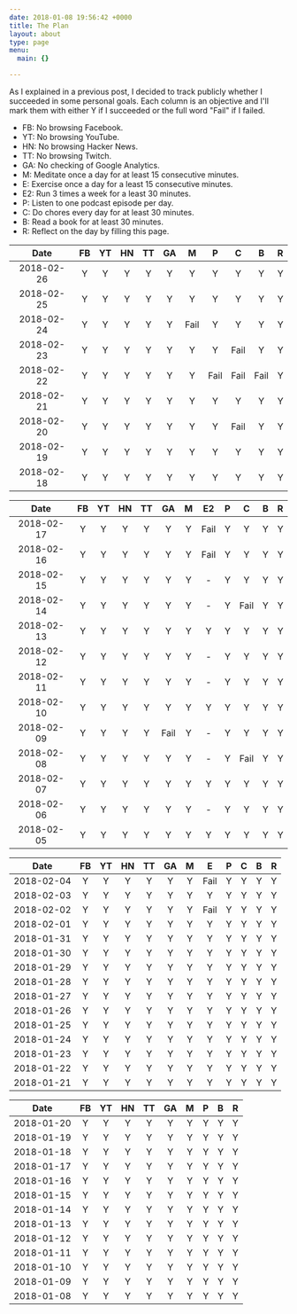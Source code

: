 ```yaml
---
date: 2018-01-08 19:56:42 +0000
title: The Plan
layout: about
type: page
menu:
  main: {}

---
```

As I explained in a previous post, I decided to track publicly whether I succeeded in some personal goals. Each column is an objective and I'll mark them with either Y if I succeeded or the full word "Fail" if I failed.

* FB: No browsing Facebook.
* YT: No browsing YouTube.
* HN: No browsing Hacker News.
* TT: No browsing Twitch.
* GA: No checking of Google Analytics.
* M: Meditate once a day for at least 15 consecutive minutes.
* E: Exercise once a day for a least 15 consecutive minutes.
* E2: Run 3 times a week for a least 30 minutes.
* P: Listen to one podcast episode per day.
* C: Do chores every day for at least 30 minutes.
* B: Read a book for at least 30 minutes.
* R: Reflect on the day by filling this page.

| Date | FB | YT | HN | TT | GA | M | P | C | B | R |
|:-:|:-:|:-:|:-:|:-:|:-:|:-:|:-:|:-:|:-:|:-:|
| 2018-02-26 | Y | Y | Y | Y | Y | Y | Y | Y | Y | Y |
| 2018-02-25 | Y | Y | Y | Y | Y | Y | Y | Y | Y | Y |
| 2018-02-24 | Y | Y | Y | Y | Y | Fail | Y | Y | Y | Y |
| 2018-02-23 | Y | Y | Y | Y | Y | Y | Y | Fail | Y | Y |
| 2018-02-22 | Y | Y | Y | Y | Y | Y | Fail | Fail | Fail | Y |
| 2018-02-21 | Y | Y | Y | Y | Y | Y | Y | Y | Y | Y |
| 2018-02-20 | Y | Y | Y | Y | Y | Y | Y | Fail | Y | Y |
| 2018-02-19 | Y | Y | Y | Y | Y | Y | Y | Y | Y | Y |
| 2018-02-18 | Y | Y | Y | Y | Y | Y | Y | Y | Y | Y |

| Date | FB | YT | HN | TT | GA | M | E2 | P | C | B | R |
|:-:|:-:|:-:|:-:|:-:|:-:|:-:|:-:|:-:|:-:|:-:|:-:|
| 2018-02-17 | Y | Y | Y | Y | Y | Y | Fail | Y | Y | Y | Y |
| 2018-02-16 | Y | Y | Y | Y | Y | Y | Fail | Y | Y | Y | Y |
| 2018-02-15 | Y | Y | Y | Y | Y | Y | - | Y | Y | Y | Y |
| 2018-02-14 | Y | Y | Y | Y | Y | Y | - | Y | Fail | Y | Y |
| 2018-02-13 | Y | Y | Y | Y | Y | Y | Y | Y | Y | Y | Y |
| 2018-02-12 | Y | Y | Y | Y | Y | Y | - | Y | Y | Y | Y |
| 2018-02-11 | Y | Y | Y | Y | Y | Y | - | Y | Y | Y | Y |
| 2018-02-10 | Y | Y | Y | Y | Y | Y | Y | Y | Y | Y | Y |
| 2018-02-09 | Y | Y | Y | Y | Fail | Y | - | Y | Y | Y | Y |
| 2018-02-08 | Y | Y | Y | Y | Y | Y | - | Y | Fail | Y | Y |
| 2018-02-07 | Y | Y | Y | Y | Y | Y | Y | Y | Y | Y | Y |
| 2018-02-06 | Y | Y | Y | Y | Y | Y | - | Y | Y | Y | Y |
| 2018-02-05 | Y | Y | Y | Y | Y | Y | Y | Y | Y | Y | Y |

| Date | FB | YT | HN | TT | GA | M | E | P | C | B | R |
|:-:|:-:|:-:|:-:|:-:|:-:|:-:|:-:|:-:|:-:|:-:|:-:|
| 2018-02-04 | Y | Y | Y | Y | Y | Y | Fail | Y | Y | Y | Y |
| 2018-02-03 | Y | Y | Y | Y | Y | Y | Y | Y | Y | Y | Y |
| 2018-02-02 | Y | Y | Y | Y | Y | Y | Fail | Y | Y | Y | Y |
| 2018-02-01 | Y | Y | Y | Y | Y | Y | Y | Y | Y | Y | Y |
| 2018-01-31 | Y | Y | Y | Y | Y | Y | Y | Y | Y | Y | Y |
| 2018-01-30 | Y | Y | Y | Y | Y | Y | Y | Y | Y | Y | Y |
| 2018-01-29 | Y | Y | Y | Y | Y | Y | Y | Y | Y | Y | Y |
| 2018-01-28 | Y | Y | Y | Y | Y | Y | Y | Y | Y | Y | Y |
| 2018-01-27 | Y | Y | Y | Y | Y | Y | Y | Y | Y | Y | Y |
| 2018-01-26 | Y | Y | Y | Y | Y | Y | Y | Y | Y | Y | Y |
| 2018-01-25 | Y | Y | Y | Y | Y | Y | Y | Y | Y | Y | Y |
| 2018-01-24 | Y | Y | Y | Y | Y | Y | Y | Y | Y | Y | Y |
| 2018-01-23 | Y | Y | Y | Y | Y | Y | Y | Y | Y | Y | Y |
| 2018-01-22 | Y | Y | Y | Y | Y | Y | Y | Y | Y | Y | Y |
| 2018-01-21 | Y | Y | Y | Y | Y | Y | Y | Y | Y | Y | Y |

| Date | FB | YT | HN | TT | GA | M | P | B | R |
|:-:|:-:|:-:|:-:|:-:|:-:|:-:|:-:|:-:|:-:|
| 2018-01-20 | Y | Y | Y | Y | Y | Y | Y | Y | Y |
| 2018-01-19 | Y | Y | Y | Y | Y | Y | Y | Y | Y |
| 2018-01-18 | Y | Y | Y | Y | Y | Y | Y | Y | Y |
| 2018-01-17 | Y | Y | Y | Y | Y | Y | Y | Y | Y |
| 2018-01-16 | Y | Y | Y | Y | Y | Y | Y | Y | Y |
| 2018-01-15 | Y | Y | Y | Y | Y | Y | Y | Y | Y |
| 2018-01-14 | Y | Y | Y | Y | Y | Y | Y | Y | Y |
| 2018-01-13 | Y | Y | Y | Y | Y | Y | Y | Y | Y |
| 2018-01-12 | Y | Y | Y | Y | Y | Y | Y | Y | Y |
| 2018-01-11 | Y | Y | Y | Y | Y | Y | Y | Y | Y |
| 2018-01-10 | Y | Y | Y | Y | Y | Y | Y | Y | Y |
| 2018-01-09 | Y | Y | Y | Y | Y | Y | Y | Y | Y |
| 2018-01-08 | Y | Y | Y | Y | Y | Y | Y | Y | Y |